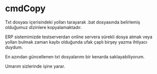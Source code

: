 # cmdCopy

Txt dosyası içerisindeki yolları tarayarak .bat dosyasında belirlemiş olduğumuz dizinlere kopyalamaktadır.

ERP sistemimizde testserverdan online servera sürekli dosya atmak veya yolları bulmak zaman kaybı olduğunda ufak çaplı birşey yazma ihtiyacı duydum.

En azından güncellenen txt dosyalarımı bir kenarda saklayabiliyorum.

Umarım sizlerinde işine yarar.

